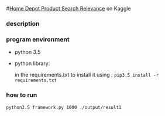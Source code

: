 #[Home Depot Product Search Relevance](https://www.kaggle.com/c/home-depot-product-search-relevance) on Kaggle

### description

### program environment

* python 3.5
* python library:

    in the requirements.txt
    to install it using : `pip3.5 install -r requirements.txt`
    
### how to run
    python3.5 framework.py 1000 ./output/result1

    

    
